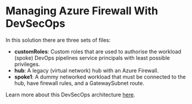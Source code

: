 # Managing Azure Firewall With DevSecOps

In this solution there are three sets of files:

- **customRoles**: Custom roles that are used to authorise the workload (spoke) DevOps pipelines service principals with least possible privileges.
- **hub**: A legacy (virtual network) hub with an Azure Firewall.
- **spoke1**: A dummy networked workload that must be connected to the hub, have firewall rules, and a GatewaySubnet route.

Learn more about this DevSecOps architecture [here](https://aidanfinn.com/?p=22495).

